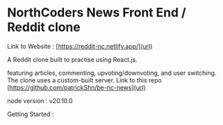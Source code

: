  # NorthCoders News Front End / Reddit clone 

Link to Website : [https://reddit-nc.netlify.app/](url)

A Reddit clone built to practise using React.js. 

featuring articles, commenting, upvoting/downvoting, and user switching.
The clone uses a custom-built server. Link to this repo [https://github.com/patrickShn/be-nc-news](url)

node version : v20.10.0

Getting Started : 

